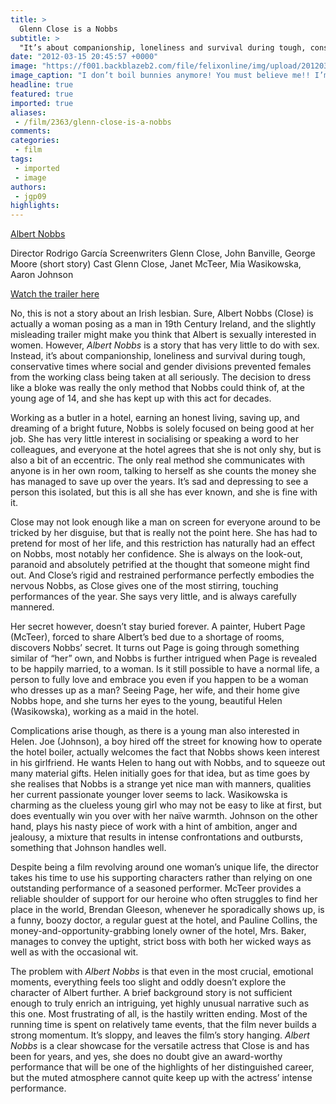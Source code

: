 ```yaml
---
title: >
  Glenn Close is a Nobbs
subtitle: >
  "It’s about companionship, loneliness and survival during tough, conservative times"
date: "2012-03-15 20:45:57 +0000"
image: "https://f001.backblazeb2.com/file/felixonline/img/upload/201203152041-ams111-glenn-close-albert-nobbs-and-mia-wasikowska.jpg"
image_caption: "I don’t boil bunnies anymore! You must believe me!! I’m not crazy!!!"
headline: true
featured: true
imported: true
aliases:
 - /film/2363/glenn-close-is-a-nobbs
comments:
categories:
 - film
tags:
 - imported
 - image
authors:
 - jgp09
highlights:
---
```


[Albert Nobbs](http://www.imdb.com/title/tt1602098/)

Director Rodrigo García
Screenwriters Glenn Close, John Banville, George Moore (short story)
Cast Glenn Close, Janet McTeer, Mia Wasikowska, Aaron Johnson

[Watch the trailer here](http://www.youtube.com/watch?v=P-BF1YE9BEM)

No, this is not a story about an Irish lesbian. Sure, Albert Nobbs (Close) is actually a woman posing as a man in 19th Century Ireland, and the slightly misleading trailer might make you think that Albert is sexually interested in women. However, _Albert Nobbs_ is a story that has very little to do with sex. Instead, it’s about companionship, loneliness and survival during tough, conservative times where social and gender divisions prevented females from the working class being taken at all seriously. The decision to dress like a bloke was really the only method that Nobbs could think of, at the young age of 14, and she has kept up with this act for decades.

Working as a butler in a hotel, earning an honest living, saving up, and dreaming of a bright future, Nobbs is solely focused on being good at her job. She has very little interest in socialising or speaking a word to her colleagues, and everyone at the hotel agrees that she is not only shy, but is also a bit of an eccentric. The only real method she communicates with anyone is in her own room, talking to herself as she counts the money she has managed to save up over the years. It’s sad and depressing to see a person this isolated, but this is all she has ever known, and she is fine with it.

Close may not look enough like a man on screen for everyone around to be tricked by her disguise, but that is really not the point here. She has had to pretend for most of her life, and this restriction has naturally had an effect on Nobbs, most notably her confidence. She is always on the look-out, paranoid and absolutely petrified at the thought that someone might find out. And Close’s rigid and restrained performance perfectly embodies the nervous Nobbs, as Close gives one of the most stirring, touching performances of the year. She says very little, and is always carefully mannered.

Her secret however, doesn’t stay buried forever. A painter, Hubert Page (McTeer), forced to share Albert’s bed due to a shortage of rooms, discovers Nobbs’ secret. It turns out Page is going through something similar of “her” own, and Nobbs is further intrigued when Page is revealed to be happily married, to a woman. Is it still possible to have a normal life, a person to fully love and embrace you even if you happen to be a woman who dresses up as a man? Seeing Page, her wife, and their home give Nobbs hope, and she turns her eyes to the young, beautiful Helen (Wasikowska), working as a maid in the hotel.

Complications arise though, as there is a young man also interested in Helen. Joe (Johnson), a boy hired off the street for knowing how to operate the hotel boiler, actually welcomes the fact that Nobbs shows keen interest in his girlfriend. He wants Helen to hang out with Nobbs, and to squeeze out many material gifts. Helen initially goes for that idea, but as time goes by she realises that Nobbs is a strange yet nice man with manners, qualities her current passionate younger lover seems to lack. Wasikowska is charming as the clueless young girl who may not be easy to like at first, but does eventually win you over with her naïve warmth. Johnson on the other hand, plays his nasty piece of work with a hint of ambition, anger and jealousy, a mixture that results in intense confrontations and outbursts, something that Johnson handles well.

Despite being a film revolving around one woman’s unique life, the director takes his time to use his supporting characters rather than relying on one outstanding performance of a seasoned performer. McTeer provides a reliable shoulder of support for our heroine who often struggles to find her place in the world, Brendan Gleeson, whenever he sporadically shows up, is a funny, boozy doctor, a regular guest at the hotel, and Pauline Collins, the money-and-opportunity-grabbing lonely owner of the hotel, Mrs. Baker, manages to convey the uptight, strict boss with both her wicked ways as well as with the occasional wit.

The problem with _Albert Nobbs_ is that even in the most crucial, emotional moments, everything feels too slight and oddly doesn’t explore the character of Albert further. A brief background story is not sufficient enough to truly enrich an intriguing, yet highly unusual narrative such as this one. Most frustrating of all, is the hastily written ending. Most of the running time is spent on relatively tame events, that the film never builds a strong momentum. It’s sloppy, and leaves the film’s story hanging. _Albert Nobbs_ is a clear showcase for the versatile actress that Close is and has been for years, and yes, she does no doubt give an award-worthy performance that will be one of the highlights of her distinguished career, but the muted atmosphere cannot quite keep up with the actress’ intense performance.

